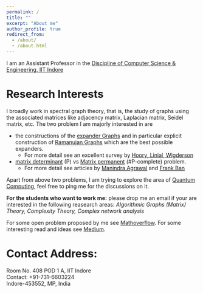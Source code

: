 ```yaml
---
permalink: /
title: ""
excerpt: "About me"
author_profile: true
redirect_from: 
  - /about/
  - /about.html
---
```


I am an Assistant Professor in the [Discipline of Computer Science & Engineering, IIT Indore](http://cse.iiti.ac.in/)


# Research Interests
I broadly work in spectral graph theory, that is, the study of graphs using the associated matrices like adjacency matrix, Laplacian matrix, Seidel matrix, etc. The two problem I am majorly interested in are
 - the constructions of the [expander Graphs](https://en.wikipedia.org/wiki/Expander_graph#:~:text=In%20combinatorics%2C%20an%20expander%20graph,vertex%2C%20edge%20or%20spectral%20expansion.) and in particular explicit construction of [Ramanujan Graphs](https://en.wikipedia.org/wiki/Ramanujan_graph) which are the best possible expanders.
   - For more detail see an excellent survey by [Hoory, Linial, Wigderson](https://www.cs.huji.ac.il/~nati/PAPERS/expander_survey.pdf)
 - [matrix determinant](https://en.wikipedia.org/wiki/Determinant) (P) vs [Matrix permanent](https://en.wikipedia.org/wiki/Permanent_(mathematics)) (#P-complete) problem. 
   - For more detail see articles by [Manindra Agrawal](https://www.cse.iitk.ac.in/users/manindra/survey/Determinant.pdf) and [Frank Ban](https://math.berkeley.edu/~bernd/ban275.pdf)
   
Apart from above two problems, I am trying to explore the area of [Quantum Computing](https://en.wikipedia.org/wiki/Quantum_computing#:~:text=Quantum%20computing%20is%20the%20use,are%20known%20as%20quantum%20computers.), feel free to ping me for the discussions on it.

**For the students who want to work me:** please drop me an email if your are interested in the following reasearch areas: *Algorithmic Graphs (Matrix) Theory, Complexity Theory, Complex network analysis*

For some open problem proposed by me see [Mathoverflow](https://mathoverflow.net/users/91089/ranveer-singh). For some interesting read and ideas see [Medium](https://medium.com/). 

# Contact Address:
Room No. 408 POD 1 A, IIT Indore\
Contact: +91-731-6603224\
Indore-453552, MP, India
